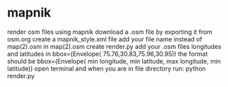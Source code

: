 # mapnik
render osm files using mapnik
download a .osm file by exporting it from osm.org
create a mapnik_style.xml file
add your file name instead of map(2).osm in <Parameter name="file">map(2).osm</Parameter>
create render.py
add your .osm files longitudes and latitudes in bbox=(Envelope( 75.76,30.83,75.96,30.95)) 
the format should be bbox=(Envelope( min longitude, min latitude, max longitude, min latitude))
open terminal and when you are in file directory run: python render.py
